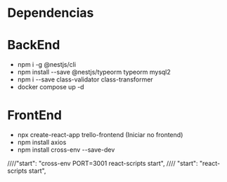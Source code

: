# Dependencias

# BackEnd
- npm i -g @nestjs/cli
- npm install --save @nestjs/typeorm typeorm mysql2
- npm i --save class-validator class-transformer
- docker compose up -d

# FrontEnd
- npx create-react-app trello-frontend (Iniciar no frontend)
- npm install axios
- npm install cross-env --save-dev

////"start": "cross-env PORT=3001 react-scripts start",
//// "start": "react-scripts start",
